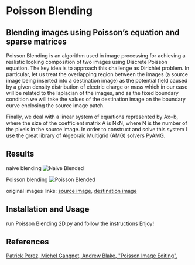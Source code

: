 # Poisson Blending
## Blending images using Poisson’s equation and sparse matrices
Poisson Blending is an algorithm used in image processing for achieving a realistic looking composition of two images using Discrete Poisson equation.
The key idea is to approach this challenge as Dirichlet problem. In particular, let us treat the overlapping region between the images (a source image being inserted into a destination image) as the potential field caused by a given density distribution of electric charge or mass which in our case will be related to the laplacian of the images, and as the fixed boundary condition we will take the values of the destination image on the boundary curve enclosing the source image patch.

Finally, we deal with a linear system of equations represented by Ax=b, where the size of the coefficient matrix A is NxN, where N is the number of the pixels in the source image.
In order to construct and solve this system I use the great library of Algebraic Multigrid (AMG) solvers [PyAMG](https://github.com/pyamg/pyamg).

## Results
naive blending
![Naive Blended](https://user-images.githubusercontent.com/82455000/150847342-74cfa2b4-cb7f-4d05-a911-5e1237ce0435.png)

Poisson blending
![Poisson Blended](https://user-images.githubusercontent.com/82455000/150846999-40d53c40-6abb-498e-8548-a4ba3e0623de.png)
 
original images links: 
[source image](https://www.pentaxforums.com/gallery/images/15401/1_old_airplane003.jpg), 
[destination image](https://static.independent.co.uk/2021/09/17/18/newFile.jpg?width=990&auto=webp&quality=75&crop=982:726,smart)

## Installation and Usage
run Poisson Blending 2D.py and follow the instructions
Enjoy!
## References
[Patrick Perez, Michel Gangnet, Andrew Blake, "Poisson Image Editing".](https://www.cs.jhu.edu/~misha/Fall07/Papers/Perez03.pdf)
